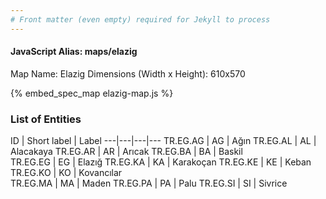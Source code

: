 ```yaml
---
# Front matter (even empty) required for Jekyll to process
---
```


#### JavaScript Alias: maps/elazig

Map Name: Elazig
Dimensions (Width x Height): 610x570



{% embed_spec_map elazig-map.js %}

### List of Entities

ID | Short label | Label
---|---|---|---
TR.EG.AG | AG | Ağın
TR.EG.AL | AL | Alacakaya
TR.EG.AR | AR | Arıcak
TR.EG.BA | BA | Baskil		
TR.EG.EG | EG | Elazığ
TR.EG.KA | KA | Karakoçan
TR.EG.KE | KE | Keban
TR.EG.KO | KO | Kovancılar		
TR.EG.MA | MA | Maden
TR.EG.PA | PA | Palu
TR.EG.SI | SI | Sivrice				